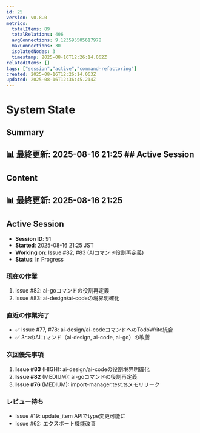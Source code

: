 ```yaml
---
id: 25
version: v0.8.0
metrics:
  totalItems: 89
  totalRelations: 406
  avgConnections: 9.123595505617978
  maxConnections: 30
  isolatedNodes: 3
  timestamp: 2025-08-16T12:26:14.062Z
relatedItems: []
tags: ["session","active","command-refactoring"]
created: 2025-08-16T12:26:14.063Z
updated: 2025-08-16T12:36:45.214Z
---
```


# System State

## Summary

## 📊 最終更新: 2025-08-16 21:25  ## Active Session

## Content

## 📊 最終更新: 2025-08-16 21:25

## Active Session
- **Session ID**: 91
- **Started**: 2025-08-16 21:25 JST
- **Working on**: Issue #82, #83 (AIコマンド役割再定義)
- **Status**: In Progress

### 現在の作業
1. Issue #82: ai-goコマンドの役割再定義
2. Issue #83: ai-design/ai-codeの境界明確化

### 直近の作業完了
- ✅ Issue #77, #78: ai-design/ai-codeコマンドへのTodoWrite統合
- ✅ 3つのAIコマンド（ai-design, ai-code, ai-go）の改善

### 次回優先事項
1. **Issue #83** (HIGH): ai-design/ai-codeの役割境界明確化
2. **Issue #82** (MEDIUM): ai-goコマンドの役割再定義
3. **Issue #76** (MEDIUM): import-manager.test.tsメモリリーク

### レビュー待ち
- Issue #19: update_item APIでtype変更可能に
- Issue #62: エクスポート機能改善

